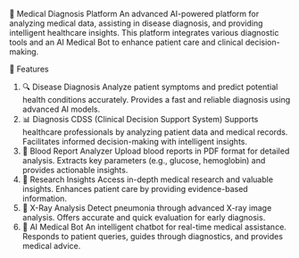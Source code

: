 🏥 Medical Diagnosis Platform
An advanced AI-powered platform for analyzing medical data, assisting in disease diagnosis, and providing intelligent healthcare insights. This platform integrates various diagnostic tools and an AI Medical Bot to enhance patient care and clinical decision-making.

📌 Features
1. 🔍 Disease Diagnosis
Analyze patient symptoms and predict potential health conditions accurately.
Provides a fast and reliable diagnosis using advanced AI models.
2. 📊 Diagnosis CDSS (Clinical Decision Support System)
Supports healthcare professionals by analyzing patient data and medical records.
Facilitates informed decision-making with intelligent insights.
3. 🧪 Blood Report Analyzer
Upload blood reports in PDF format for detailed analysis.
Extracts key parameters (e.g., glucose, hemoglobin) and provides actionable insights.
4. 🔬 Research Insights
Access in-depth medical research and valuable insights.
Enhances patient care by providing evidence-based information.
5. 🩻 X-Ray Analysis
Detect pneumonia through advanced X-ray image analysis.
Offers accurate and quick evaluation for early diagnosis.
6. 🤖 AI Medical Bot
An intelligent chatbot for real-time medical assistance.
Responds to patient queries, guides through diagnostics, and provides medical advice.
